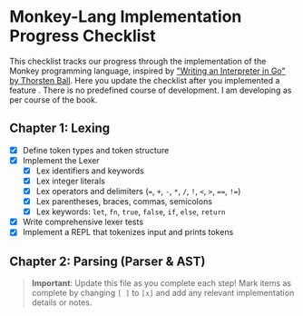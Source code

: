 # Monkey-Lang Implementation Progress Checklist

This checklist tracks our progress through the implementation of the Monkey programming language, inspired by ["Writing an Interpreter in Go" by Thorsten Ball](https://interpreterbook.com/). Here you update the checklist after you implemented a feature . There is no predefined course of development. I am developing as per course of the book.

## Chapter 1: Lexing

- [x] Define token types and token structure
- [x] Implement the Lexer
  - [x] Lex identifiers and keywords
  - [x] Lex integer literals
  - [x] Lex operators and delimiters (`=`, `+`, `-`, `*`, `/`, `!`, `<`, `>`, `==`, `!=`)
  - [x] Lex parentheses, braces, commas, semicolons
  - [x] Lex keywords: `let`, `fn`, `true`, `false`, `if`, `else`, `return`
- [x] Write comprehensive lexer tests
- [x] Implement a REPL that tokenizes input and prints tokens

## Chapter 2: Parsing (Parser & AST)

> **Important**: Update this file as you complete each step! Mark items as complete by changing `[ ]` to `[x]` and add any relevant implementation details or notes.
